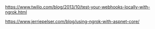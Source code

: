 https://www.twilio.com/blog/2013/10/test-your-webhooks-locally-with-ngrok.html

https://www.jerriepelser.com/blog/using-ngrok-with-aspnet-core/